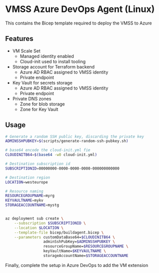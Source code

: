 # VMSS Azure DevOps Agent (Linux)

This contains the Bicep template required to deploy the VMSS to Azure

## Features

* VM Scale Set
  * Managed identity enabled
  * Cloud-init used to install tooling
* Storage account for Terraform backend
  * Azure AD RBAC assigned to VMSS identity
  * Private endpoint
* Key Vault for secrets storage
  * Azure AD RBAC assigned to VMSS identity
  * Private endpoint
* Private DNS zones
  * Zone for blob storage
  * Zone for Key Vault

## Usage

```bash
# Generate a random SSH public key, discarding the private key
ADMINSSHPUBKEY=$(scripts/generate-random-ssh-pubkey.sh)

# base64 encode the cloud-init.yml fie
CLOUDINITB64=$(base64 -w0 cloud-init.yml)

# Destination subscription id
SUBSCRIPTIONID=00000000-0000-0000-0000-000000000000

# Destination region
LOCATION=westeurope

# Resource naming
RESOURCEGROUPNAME=myrg
KEYVAULTNAME=mykv
STORAGEACCOUNTNAME=mystg


az deployment sub create \
    --subscription $SUBSCRIPTIONID \
    --location $LOCATION \
    --template-file bicep/buildagent.bicep \
    --parameters customDataBase64=$CLOUDINITB64 \
                 adminSshPubKey=$ADMINSSHPUBKEY \
                 resourceGroupName=$RESOURCEGROUPNAME \
                 keyVaultName=$KEYVAULTNAME \
                 storageAccountName=$STORAGEACCOUNTNAME
```

Finally, complete the setup in Azure DevOps to add the VM extension
